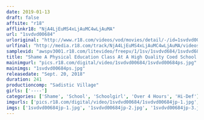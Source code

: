 ```yaml
---
date: 2019-01-13
draft: false
affsite: "r18"
afflinkr18: "NjA4LjEuMS4xLjAuMC4wLjAuMA"
url: "1svdvd00684"
urloriginal: "http://www.r18.com/videos/vod/movies/detail/-/id=1svdvd00684"
urlfinal: "http://media.r18.com/track/NjA4LjEuMS4xLjAuMC4wLjAuMA/videos/vod/movies/detail/-/id=1svdvd00684"
samplevid: "awspv3001.r18.com/litevideo/freepv/1/1sv/1svdvd684/1svdvd684_dmb_w.mp4"
title: "Shame A Physical Education Class At A High Quality Coed School Where Boys And Girls Get To Study The Physical Differences Between Their Bodies By Getting Naked 3"
mainimgurl: "pics.r18.com/digital/video/1svdvd00684/1svdvd00684ps.jpg"
mainimgs: "1svdvd00684ps.jpg"
releasedate: "Sept. 20, 2018"
duration: 241
productioncomp: "Sadistic Village"
girls: ['----']
categories: ['Shame', 'School', 'Schoolgirl', 'Over 4 Hours', 'Hi-Def']
imgurls: ['pics.r18.com/digital/video/1svdvd00684/1svdvd00684jp-1.jpg', 'pics.r18.com/digital/video/1svdvd00684/1svdvd00684jp-2.jpg', 'pics.r18.com/digital/video/1svdvd00684/1svdvd00684jp-3.jpg', 'pics.r18.com/digital/video/1svdvd00684/1svdvd00684jp-4.jpg', 'pics.r18.com/digital/video/1svdvd00684/1svdvd00684jp-5.jpg', 'pics.r18.com/digital/video/1svdvd00684/1svdvd00684jp-6.jpg', 'pics.r18.com/digital/video/1svdvd00684/1svdvd00684jp-7.jpg', 'pics.r18.com/digital/video/1svdvd00684/1svdvd00684jp-8.jpg', 'pics.r18.com/digital/video/1svdvd00684/1svdvd00684jp-9.jpg', 'pics.r18.com/digital/video/1svdvd00684/1svdvd00684jp-10.jpg', 'pics.r18.com/digital/video/1svdvd00684/1svdvd00684jp-11.jpg', 'pics.r18.com/digital/video/1svdvd00684/1svdvd00684jp-12.jpg', 'pics.r18.com/digital/video/1svdvd00684/1svdvd00684jp-13.jpg', 'pics.r18.com/digital/video/1svdvd00684/1svdvd00684jp-14.jpg', 'pics.r18.com/digital/video/1svdvd00684/1svdvd00684jp-15.jpg', 'pics.r18.com/digital/video/1svdvd00684/1svdvd00684jp-16.jpg', 'pics.r18.com/digital/video/1svdvd00684/1svdvd00684jp-17.jpg', 'pics.r18.com/digital/video/1svdvd00684/1svdvd00684jp-18.jpg', 'pics.r18.com/digital/video/1svdvd00684/1svdvd00684jp-19.jpg', 'pics.r18.com/digital/video/1svdvd00684/1svdvd00684jp-20.jpg']
imgs: ['1svdvd00684jp-1.jpg', '1svdvd00684jp-2.jpg', '1svdvd00684jp-3.jpg', '1svdvd00684jp-4.jpg', '1svdvd00684jp-5.jpg', '1svdvd00684jp-6.jpg', '1svdvd00684jp-7.jpg', '1svdvd00684jp-8.jpg', '1svdvd00684jp-9.jpg', '1svdvd00684jp-10.jpg', '1svdvd00684jp-11.jpg', '1svdvd00684jp-12.jpg', '1svdvd00684jp-13.jpg', '1svdvd00684jp-14.jpg', '1svdvd00684jp-15.jpg', '1svdvd00684jp-16.jpg', '1svdvd00684jp-17.jpg', '1svdvd00684jp-18.jpg', '1svdvd00684jp-19.jpg', '1svdvd00684jp-20.jpg']
---
```

